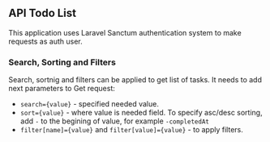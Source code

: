 ## API Todo List

This application uses Laravel Sanctum authentication system to make requests as auth user.

### Search, Sorting and Filters
Search, sortnig and filters can be applied to get list of tasks. It needs to add next parameters to Get request:
  - `search={value}` - specified needed value.
  - `sort={value}` - where value is needed field. To specify asc/desc sorting, add `-` to the begining of value, for example `-completedAt`
  - `filter[name]={value}` and `filter[value]={value}` - to apply filters.